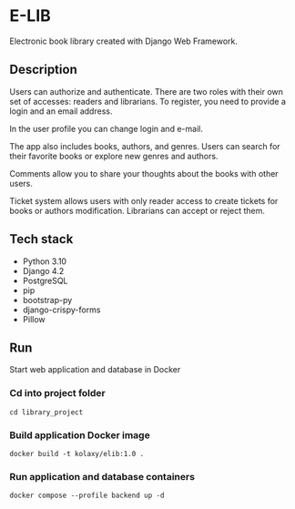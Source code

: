 # E-LIB

Electronic book library created with Django Web Framework.

## Description


Users can authorize and authenticate. There are two roles with their own set of accesses: readers and librarians. To register, you need to provide a login and an email address.

In the user profile you can change login and e-mail.

The app also includes books, authors, and genres. Users can search for their favorite books or explore new genres and authors. 

Comments allow you to share your thoughts about the books with other users.

Ticket system allows users with only reader access to create tickets for books or authors modification. Librarians can accept or reject them.


## Tech stack

- Python 3.10
- Django 4.2
- PostgreSQL
- pip
- bootstrap-py
- django-crispy-forms
- Pillow


## Run

Start web application and database in Docker

### Cd into project folder 

```commandline
cd library_project
```

### Build application Docker image 

```commandline
docker build -t kolaxy/elib:1.0 .
```

### Run application and database containers

```commandline
docker compose --profile backend up -d
```